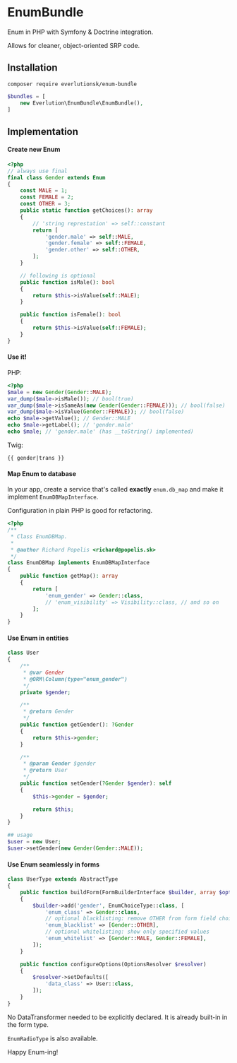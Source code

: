 # EnumBundle
Enum in PHP with Symfony & Doctrine integration.

Allows for cleaner, object-oriented SRP code.

## Installation

`composer require everlutionsk/enum-bundle`

```php
$bundles = [
    new Everlution\EnumBundle\EnumBundle(),
]
```


## Implementation

#### Create new Enum
```php
<?php
// always use final
final class Gender extends Enum
{
    const MALE = 1;
    const FEMALE = 2;
    const OTHER = 3;
    public static function getChoices(): array
    {
        // 'string represtation' => self::constant
        return [
            'gender.male' => self::MALE,
            'gender.female' => self::FEMALE,
            'gender.other' => self::OTHER,
        ];
    }

    // following is optional
    public function isMale(): bool
    {
        return $this->isValue(self::MALE);
    }

    public function isFemale(): bool
    {
        return $this->isValue(self::FEMALE);
    }
}
```

#### Use it!
PHP:
```php
<?php
$male = new Gender(Gender::MALE);
var_dump($male->isMale()); // bool(true)
var_dump($male->isSameAs(new Gender(Gender::FEMALE))); // bool(false)
var_dump($male->isValue(Gender::FEMALE)); // bool(false)
echo $male->getValue(); // Gender::MALE
echo $male->getLabel(); // 'gender.male'
echo $male; // 'gender.male' (has __toString() implemented)
```
Twig:
```twig
{{ gender|trans }}
```
#### Map Enum to database
In your app, create a service that's called **exactly** `enum.db_map` and make it implement `EnumDBMapInterface`.

Configuration in plain PHP is good for refactoring.

```php
<?php
/**
 * Class EnumDBMap.
 *
 * @author Richard Popelis <richard@popelis.sk>
 */
class EnumDBMap implements EnumDBMapInterface
{
    public function getMap(): array
    {
        return [
            'enum_gender' => Gender::class,
            // 'enum_visibility' => Visibility::class, // and so on
        ];
    }
}
```

#### Use Enum in entities
```php
class User
{
    /**
     * @var Gender
     * @ORM\Column(type="enum_gender")
     */
    private $gender;

    /**
     * @return Gender
     */
    public function getGender(): ?Gender
    {
        return $this->gender;
    }

    /**
     * @param Gender $gender
     * @return User
     */
    public function setGender(?Gender $gender): self
    {
        $this->gender = $gender;

        return $this;
    }
}

## usage
$user = new User;
$user->setGender(new Gender(Gender::MALE));
```

#### Use Enum seamlessly in forms
```php
class UserType extends AbstractType
{
    public function buildForm(FormBuilderInterface $builder, array $options)
    {
        $builder->add('gender', EnumChoiceType::class, [
            'enum_class' => Gender::class,
            // optional blacklisting: remove OTHER from form field choices
            'enum_blacklist' => [Gender::OTHER],
            // optional whitelisting: show only specified values
            'enum_whitelist' => [Gender::MALE, Gender::FEMALE],
        ]);
    }

    public function configureOptions(OptionsResolver $resolver)
    {
        $resolver->setDefaults([
            'data_class' => User::class,
        ]);
    }
}
```

No DataTransformer needed to be explicitly declared.
It is already built-in in the form type.

`EnumRadioType` is also available.

Happy Enum-ing!
